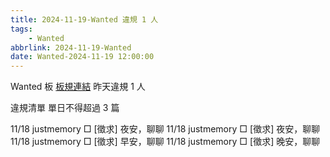 ```yaml
---
title: 2024-11-19-Wanted 違規 1 人
tags:
    - Wanted
abbrlink: 2024-11-19-Wanted
date: Wanted-2024-11-19 12:00:00
---
```

Wanted 板 [板規連結](https://www.ptt.cc/bbs/Wanted/M.1608829773.A.D3B.html)
昨天違規 1 人
<!-- more -->

違規清單
單日不得超過 3 篇

11/18 justmemory □ [徵求] 夜安，聊聊
11/18 justmemory □ [徵求] 夜安，聊聊
11/18 justmemory □ [徵求] 早安，聊聊
11/18 justmemory □ [徵求] 晚安，聊聊